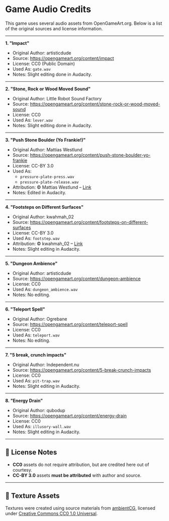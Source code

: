 # Game Audio Credits

This game uses several audio assets from OpenGameArt.org. Below is a list of the original sources and license information.

---

**1. "Impact"**
- Original Author: artisticdude
- Source: https://opengameart.org/content/impact
- License: CC0 (Public Domain)
- Used As: `gate.wav`
- Notes: Slight editing done in Audacity.

---

**2. "Stone, Rock or Wood Moved Sound"**
- Original Author: Little Robot Sound Factory
- Source: https://opengameart.org/content/stone-rock-or-wood-moved-sound
- License: CC0
- Used As: `lever.wav`
- Notes: Slight editing done in Audacity.

---

**3. "Push Stone Boulder (Yo Frankie!)"**
- Original Author: Mattias Westlund  
- Source: https://opengameart.org/content/push-stone-boulder-yo-frankie  
- License: CC-BY 3.0  
- Used As:
  - `pressure-plate-press.wav`
  - `pressure-plate-release.wav`  
- Attribution: © Mattias Westlund – [Link](https://opengameart.org/content/push-stone-boulder-yo-frankie)  
- Notes: Edited in Audacity.

---

**4. "Footsteps on Different Surfaces"**
- Original Author: kwahmah_02  
- Source: https://opengameart.org/content/footsteps-on-different-surfaces  
- License: CC-BY 3.0  
- Used As: `footstep.wav`  
- Attribution: © kwahmah_02 – [Link](https://opengameart.org/content/footsteps-on-different-surfaces)  
- Notes: Slight editing in Audacity.

---

**5. "Dungeon Ambience"**
- Original Author: artisticdude  
- Source: https://opengameart.org/content/dungeon-ambience  
- License: CC0  
- Used As: `dungeon_ambience.wav`  
- Notes: No editing.

---

**6. "Teleport Spell"**
- Original Author: Ogrebane
- Source: https://opengameart.org/content/teleport-spell
- License: CC0  
- Used As: `teleport.wav`  
- Notes: No editing.

---

**7. "5 break, crunch impacts"**
- Original Author: Independent.nu
- Source: https://opengameart.org/content/5-break-crunch-impacts
- License: CC0  
- Used As: `pit-trap.wav`  
- Notes: Slight editing in Audacity.

---

**8. "Energy Drain"**
- Original Author: qubodup
- Source: https://opengameart.org/content/energy-drain
- License: CC0  
- Used As: `illusory-wall.wav`  
- Notes: Slight editing in Audacity.

---

## 📄 License Notes

- **CC0** assets do not require attribution, but are credited here out of courtesy.
- **CC-BY 3.0** assets **must be attributed** with author and source.

---

## 🧱 Texture Assets

Textures were created using source materials from [ambientCG](https://ambientcg.com/), licensed under [Creative Commons CC0 1.0 Universal](https://creativecommons.org/publicdomain/zero/1.0/).
